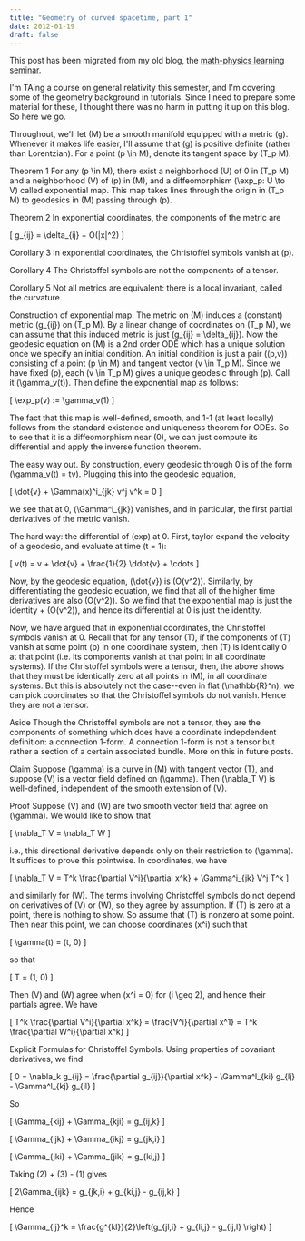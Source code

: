 ```yaml
---
title: "Geometry of curved spacetime, part 1"
date: 2012-01-19
draft: false
---
```


This post has been migrated from my old blog, the [math-physics learning seminar](https://mathphysseminar.blogspot.com/).


I'm TAing a course on general relativity this semester, and I'm covering some of the geometry background in tutorials. Since I need to prepare some material for these, I thought there was no harm in putting it up on this blog. So here we go.


Throughout, we'll let \(M\) be a smooth manifold equipped with a metric \(g\). Whenever it makes life easier, I'll assume that \(g\) is positive definite (rather than Lorentzian). For a point \(p \in M\), denote its tangent space by \(T_p M\).


Theorem 1 For any \(p \in M\), there exist a neighborhood \(U\) of 0 in \(T_p M\) and a neighborhood \(V\) of \(p\) in \(M\), and a diffeomorphism \(\exp_p: U \to V\) called exponential map. This map takes lines through the origin in \(T_p M\) to geodesics in \(M\) passing through \(p\).


Theorem 2 In exponential coordinates, the components of the metric are

\[ g_{ij} = \delta_{ij} + O(|x|^2) \]


Corollary 3 In exponential coordinates, the Christoffel symbols vanish at \(p\).


Corollary 4 The Christoffel symbols are not the components of a tensor.


Corollary 5 Not all metrics are equivalent: there is a local invariant, called the curvature.


Construction of exponential map. The metric on \(M\) induces a (constant) metric \(g_{ij}\) on \(T_p M\). By a linear change of coordinates on \(T_p M\), we can assume that this induced metric is just \(g_{ij} = \delta_{ij}\). Now the geodesic equation on \(M\) is a 2nd order ODE which has a unique solution once we specify an initial condition. An initial condition is just a pair \((p,v)\) consisting of a point \(p \in M\) and tangent vector \(v \in T_p M\). Since we have fixed \(p\), each \(v \in T_p M\) gives a unique geodesic through \(p\). Call it \(\gamma_v(t)\). Then define the exponential map as follows:

\[ \exp_p(v) := \gamma_v(1) \]

The fact that this map is well-defined, smooth, and 1-1 (at least locally) follows from the standard existence and uniqueness theorem for ODEs. So to see that it is a diffeomorphism near \(0\), we can just compute its differential and apply the inverse function theorem.


The easy way out. By construction, every geodesic through 0 is of the form \(\gamma_v(t) = tv\). Plugging this into the geodesic equation,

\[ \dot{v} + \Gamma(x)^i_{jk} v^j v^k = 0 \]

we see that at 0, \(\Gamma^i_{jk}\) vanishes, and in particular, the first partial derivatives of the metric vanish.


The hard way: the differential of \(exp\) at 0. First, taylor expand the velocity of a geodesic, and evaluate at time \(t = 1\):

\[ v(t) = v + \dot{v} + \frac{1}{2} \ddot{v} + \cdots \]

Now, by the geodesic equation, \(\dot{v}\) is \(O(v^2)\). Similarly, by differentiating the geodesic equation, we find that all of the higher time derivatives are also \(O(v^2)\). So we find that the exponential map is just the identity + \(O(v^2)\), and hence its differential at 0 is just the identity.


Now, we have argued that in exponential coordinates, the Christoffel symbols vanish at 0. Recall that for any tensor \(T\), if the components of \(T\) vanish at some point \(p\) in one coordinate system, then \(T\) is identically 0 at that point (i.e. its components vanish at that point in all coordinate systems). If the Christoffel symbols were a tensor, then, the above shows that they must be identically zero at all points in \(M\), in all coordinate systems. But this is absolutely not the case--even in flat \(\mathbb{R}^n\), we can pick coordinates so that the Christoffel symbols do not vanish. Hence they are not a tensor.


Aside Though the Christoffel symbols are not a tensor, they are the components of something which does have a coordinate indepdendent definition: a connection 1-form. A connection 1-form is not a tensor but rather a section of a certain associated bundle. More on this in future posts.


Claim Suppose \(\gamma\) is a curve in \(M\) with tangent vector \(T\), and suppose \(V\) is a vector field defined on \(\gamma\). Then \(\nabla_T V\) is well-defined, independent of the smooth extension of \(V\).


Proof Suppose \(V\) and \(W\) are two smooth vector field that agree on \(\gamma\). We would like to show that

\[ \nabla_T V = \nabla_T W \]

i.e., this directional derivative depends only on their restriction to \(\gamma\). It suffices to prove this pointwise. In coordinates, we have

\[ \nabla_T V = T^k \frac{\partial V^i}{\partial x^k} + \Gamma^i_{jk} V^j T^k \]

and similarly for \(W\). The terms involving Christoffel symbols do not depend on derivatives of \(V\) or \(W\), so they agree by assumption. If \(T\) is zero at a point, there is nothing to show. So assume that \(T\) is nonzero at some point. Then near this point, we can choose coordinates \(x^i\) such that

\[ \gamma(t) = (t, 0) \]

so that

\[ T = (1, 0) \]

Then \(V\) and \(W\) agree when \(x^i = 0\) for \(i \geq 2\), and hence their partials agree. We have

\[ T^k \frac{\partial V^i}{\partial x^k} = \frac{V^i}{\partial x^1} = T^k \frac{\partial W^i}{\partial x^k} \]


Explicit Formulas for Christoffel Symbols. Using properties of covariant derivatives, we find

\[ 0 = \nabla_k g_{ij} = \frac{\partial g_{ij}}{\partial x^k} - \Gamma^l_{ki} g_{lj} - \Gamma^l_{kj} g_{il} \]

So

\[ \Gamma_{kij} + \Gamma_{kji} = g_{ij,k} \]

\[ \Gamma_{ijk} + \Gamma_{ikj} = g_{jk,i} \]

\[ \Gamma_{jki} + \Gamma_{jik} = g_{ki,j} \]

Taking (2) + (3) - (1) gives

\[ 2\Gamma_{ijk} = g_{jk,i} + g_{ki,j} - g_{ij,k} \]

Hence

\[ \Gamma_{ij}^k = \frac{g^{kl}}{2}\left(g_{jl,i} + g_{li,j} - g_{ij,l} \right) \]

